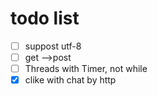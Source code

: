 # todo list
 - [ ] suppost utf-8
 - [ ] get -->post
 - [ ] Threads with Timer, not while
 - [x] clike with chat by http
